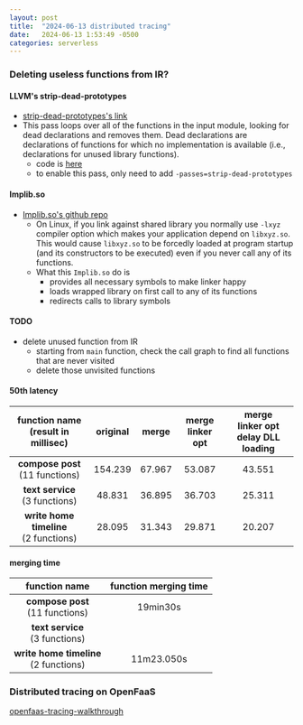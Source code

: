 ```yaml
---
layout: post
title:  "2024-06-13 distributed tracing"
date:   2024-06-13 1:53:49 -0500
categories: serverless
---
```

### Deleting useless functions from IR?
#### LLVM's strip-dead-prototypes
- [strip-dead-prototypes's link](https://www.llvm.org/docs/Passes.html#strip-dead-prototypes-strip-unused-function-prototypes)
- This pass loops over all of the functions in the input module, looking for dead declarations and removes them. Dead declarations are declarations of functions for which no implementation is available (i.e., declarations for unused library functions).
	+ code is [here](https://llvm.org/doxygen/StripDeadPrototypes_8cpp_source.html)
  + to enable this pass, only need to add `-passes=strip-dead-prototypes` 

#### Implib.so
- [Implib.so's github repo](https://github.com/yugr/Implib.so/tree/master)
  + On Linux, if you link against shared library you normally use `-lxyz` compiler option which makes your application depend on `libxyz.so`. This would cause `libxyz.so` to be forcedly loaded at program startup (and its constructors to be executed) even if you never call any of its functions.
  + What this `Implib.so` do is
    * provides all necessary symbols to make linker happy
    * loads wrapped library on first call to any of its functions
    * redirects calls to library symbols

#### TODO
- delete unused function from IR
  + starting from `main` function, check the call graph to find all functions that are never visited
  + delete those unvisited functions

#### 50th latency

| function name<br> (result in millisec) | original | merge  | merge<br> linker opt | merge <br>linker opt<br> delay DLL loading | 
| :----: | :----:   | :----: | :----: | :----: |
| <strong>compose post</strong> <br> (11 functions)  | 154.239 | 67.967 | 53.087  | 43.551 |  
| <strong>text service</strong> <br> (3 functions) | 48.831 | 36.895  | 36.703 | 25.311 |
| <strong>write home timeline</strong> <br> (2 functions) | 28.095 | 31.343 | 29.871 |  20.207 |

#### merging time

| function name<br> | function merging time | 
| :----: | :----:   | 
| <strong>compose post</strong> <br> (11 functions)  | 19min30s | 
| <strong>text service</strong> <br> (3 functions) |  | 
| <strong>write home timeline</strong> <br> (2 functions) | 11m23.050s | 


### Distributed tracing on OpenFaaS
[openfaas-tracing-walkthrough](https://github.com/LucasRoesler/openfaas-tracing-walkthrough)
